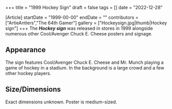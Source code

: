 +++
title = "1999 Hockey Sign"
draft = false
tags = []
date = "2022-12-28"

[Article]
startDate = "1999-00-00"
endDate = ""
contributors = ["ArtieAntlers","The 64th Gamer"]
gallery = ["Hockeysign.jpg|thumb|Hockey sign"]
+++
The <b><i>Hockey sign</b></i> was released in stores in 1999 alongside numerous other Cool/Avenger Chuck E. Cheese posters and signage.

<h2> Appearance </h2>
The sign features Cool/Avenger Chuck E. Cheese and Mr. Munch playing a game of hockey in a stadium. In the background is a large crowd and a few other hockey players.

<h2> Size/Dimensions </h2>
Exact dimensions unknown. Poster is medium-sized.